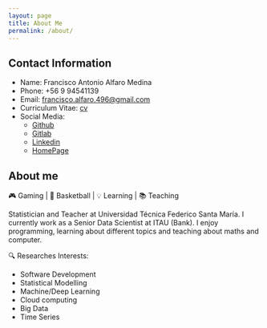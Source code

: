 ```yaml
---
layout: page
title: About Me
permalink: /about/
---
```


## Contact Information

- Name: Francisco Antonio Alfaro Medina
- Phone: +56 9 94541139
- Email: francisco.alfaro.496@gmail.com
- Curriculum Vitae: [cv](https://gitlab.com/FAAM/curriculum_vitae/-/jobs/artifacts/master/browse?job=generate_pdf)
- Social Media:
  - [Github](https://github.com/fralfaro)
  - [Gitlab](https://gitlab.com/FAAM)
  - [Linkedin](https://www.linkedin.com/in/faam/)
  - [HomePage](https://faam.gitlab.io/mkdocs/)





## About me 
🎮 Gaming | 🏀 Basketball | 💡 Learning | 📚 Teaching 

Statistician and Teacher at Universidad Técnica Federico Santa María.
I currently work as a Senior Data Scientist at ITAU (Bank). I enjoy programming, learning about different topics and teaching about maths and computer. 



🔍 Researches Interests:
 - Software Development
 - Statistical Modelling
 - Machine/Deep Learning
 - Cloud computing
 - Big Data
 - Time Series

